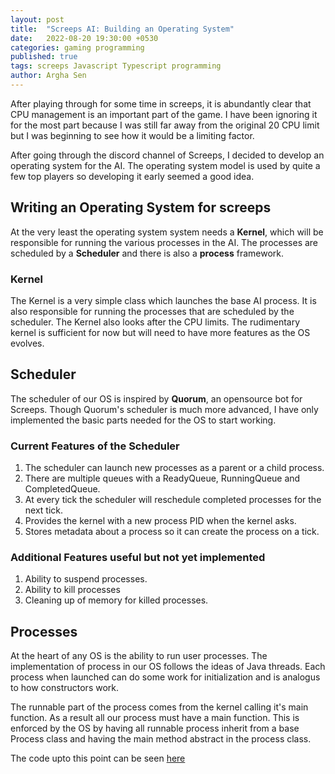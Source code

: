 ```yaml
---
layout: post
title:  "Screeps AI: Building an Operating System"
date:   2022-08-20 19:30:00 +0530
categories: gaming programming  
published: true
tags: screeps Javascript Typescript programming
author: Argha Sen
---
```


After playing through for some time in screeps, it is abundantly clear that CPU management is an important part of the game. I have been ignoring it for the most part because I was still far away from the original 20 CPU limit but I was beginning to see how it would be a limiting factor.

After going through the discord channel of Screeps, I decided to develop an operating system for the AI. The operating system model is used by quite a few top players so developing it early seemed a good idea. 

## Writing an Operating System for screeps

At the very least the operating system system needs a **Kernel**, which will be responsible for running the various processes in the AI. The processes are scheduled by a **Scheduler** and there is also a **process** framework. 

### Kernel 

The Kernel is a very simple class which launches the base AI process. It is also responsible for running the processes that are scheduled by the scheduler. The Kernel also looks after the CPU limits. The rudimentary kernel is sufficient for now but will need to have more features as the OS evolves.

## Scheduler

The scheduler of our OS is inspired by **Quorum**, an opensource bot for Screeps. Though Quorum's scheduler is much more advanced, I have only implemented the basic parts needed for the OS to start working.
### Current Features of the Scheduler
1. The scheduler can launch new processes as a parent or a child process.
2. There are multiple queues with a ReadyQueue, RunningQueue and CompletedQueue. 
3. At every tick the scheduler will reschedule completed processes for the next tick.
4. Provides the kernel with a new process PID when the kernel asks.
5. Stores metadata about a process so it can create the process on a tick.

### Additional Features useful but not yet implemented
1. Ability to suspend processes.
2. Ability to kill processes
3. Cleaning up of memory for killed processes.

## Processes

At the heart of any OS is the ability to run user processes. The implementation of process in our OS follows the ideas of Java threads. Each process when launched can do some work for initialization and is analogus to how constructors work. 

The runnable part of the process comes from the kernel calling it's main function. As a result all our process must have a main function. This is enforced by the OS by having all runnable process inherit from a base Process class and having the main method abstract in the process class. 


The code upto this point can be seen [here](https://github.com/arghasen/screeps/tree/2022-08-20-v0.3)




